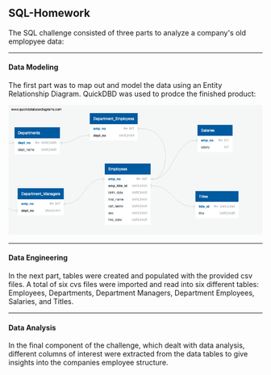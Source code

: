 ## **SQL-Homework**

The SQL challenge consisted of three parts to analyze a company's old emplopyee data: 

---

#### **Data Modeling**
The first part was to map out and model the data using an Entity Relationship Diagram. QuickDBD was used to prodce the finished product:

![Getting Started](EmployeeSQL/Employee_DBD.png)

---

#### **Data Engineering**
In the next part, tables were created and populated with the provided csv files. A total of six cvs files were imported and read into six different tables: Employees, Departments, Department Managers, Department Employees, Salaries, and Titles. 

---

#### **Data Analysis**

In the final component of the challenge, which dealt with data analysis, different columns of interest were extracted from the data tables to give insights into the companies employee structure. 